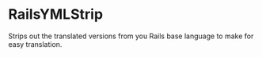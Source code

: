 # RailsYMLStrip
Strips out the translated versions from you Rails base language to make for easy translation. 
